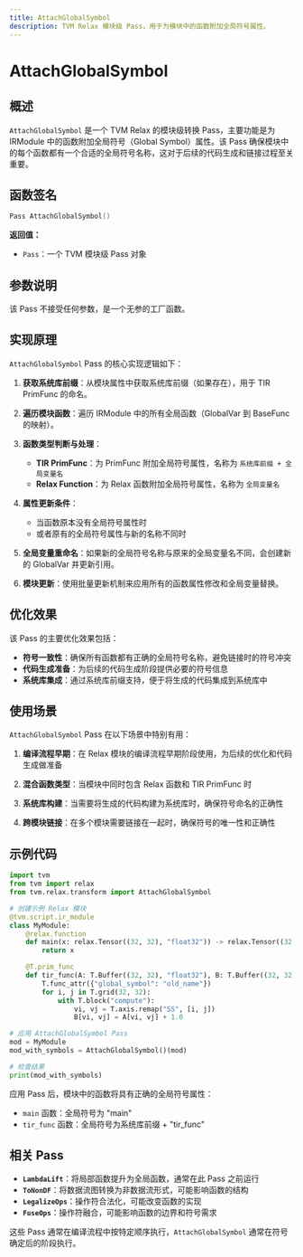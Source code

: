 ```yaml
---
title: AttachGlobalSymbol
description: TVM Relax 模块级 Pass，用于为模块中的函数附加全局符号属性。
---
```


# AttachGlobalSymbol

## 概述

`AttachGlobalSymbol` 是一个 TVM Relax 的模块级转换 Pass，主要功能是为 IRModule 中的函数附加全局符号（Global Symbol）属性。该 Pass 确保模块中的每个函数都有一个合适的全局符号名称，这对于后续的代码生成和链接过程至关重要。

## 函数签名

```cpp
Pass AttachGlobalSymbol()
```

**返回值：**
- `Pass`：一个 TVM 模块级 Pass 对象

## 参数说明

该 Pass 不接受任何参数，是一个无参的工厂函数。

## 实现原理

`AttachGlobalSymbol` Pass 的核心实现逻辑如下：

1. **获取系统库前缀**：从模块属性中获取系统库前缀（如果存在），用于 TIR PrimFunc 的命名。

2. **遍历模块函数**：遍历 IRModule 中的所有全局函数（GlobalVar 到 BaseFunc 的映射）。

3. **函数类型判断与处理**：
   - **TIR PrimFunc**：为 PrimFunc 附加全局符号属性，名称为 `系统库前缀 + 全局变量名`
   - **Relax Function**：为 Relax 函数附加全局符号属性，名称为 `全局变量名`

4. **属性更新条件**：
   - 当函数原本没有全局符号属性时
   - 或者原有的全局符号属性与新的名称不同时

5. **全局变量重命名**：如果新的全局符号名称与原来的全局变量名不同，会创建新的 GlobalVar 并更新引用。

6. **模块更新**：使用批量更新机制来应用所有的函数属性修改和全局变量替换。

## 优化效果

该 Pass 的主要优化效果包括：

- **符号一致性**：确保所有函数都有正确的全局符号名称，避免链接时的符号冲突
- **代码生成准备**：为后续的代码生成阶段提供必要的符号信息
- **系统库集成**：通过系统库前缀支持，便于将生成的代码集成到系统库中

## 使用场景

`AttachGlobalSymbol` Pass 在以下场景中特别有用：

1. **编译流程早期**：在 Relax 模块的编译流程早期阶段使用，为后续的优化和代码生成做准备

2. **混合函数类型**：当模块中同时包含 Relax 函数和 TIR PrimFunc 时

3. **系统库构建**：当需要将生成的代码构建为系统库时，确保符号命名的正确性

4. **跨模块链接**：在多个模块需要链接在一起时，确保符号的唯一性和正确性

## 示例代码

```python
import tvm
from tvm import relax
from tvm.relax.transform import AttachGlobalSymbol

# 创建示例 Relax 模块
@tvm.script.ir_module
class MyModule:
    @relax.function
    def main(x: relax.Tensor((32, 32), "float32")) -> relax.Tensor((32, 32), "float32"):
        return x

    @T.prim_func
    def tir_func(A: T.Buffer((32, 32), "float32"), B: T.Buffer((32, 32), "float32")):
        T.func_attr({"global_symbol": "old_name"})
        for i, j in T.grid(32, 32):
            with T.block("compute"):
                vi, vj = T.axis.remap("SS", [i, j])
                B[vi, vj] = A[vi, vj] + 1.0

# 应用 AttachGlobalSymbol Pass
mod = MyModule
mod_with_symbols = AttachGlobalSymbol()(mod)

# 检查结果
print(mod_with_symbols)
```

应用 Pass 后，模块中的函数将具有正确的全局符号属性：
- `main` 函数：全局符号为 "main"
- `tir_func` 函数：全局符号为系统库前缀 + "tir_func"

## 相关 Pass

- **`LambdaLift`**：将局部函数提升为全局函数，通常在此 Pass 之前运行
- **`ToNonDF`**：将数据流图转换为非数据流形式，可能影响函数的结构
- **`LegalizeOps`**：操作符合法化，可能改变函数的实现
- **`FuseOps`**：操作符融合，可能影响函数的边界和符号需求

这些 Pass 通常在编译流程中按特定顺序执行，`AttachGlobalSymbol` 通常在符号确定后的阶段执行。